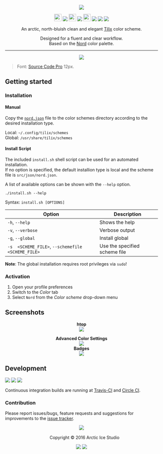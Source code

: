 <p align="center"><img src="https://cdn.rawgit.com/arcticicestudio/nord-tilix/develop/src/assets/nord-tilix-banner.svg"/></p>

<p align="center"><img src="https://cdn.travis-ci.org/images/favicon-c566132d45ab1a9bcae64d8d90e4378a.svg" width=24 height=24/> <a href="https://travis-ci.org/arcticicestudio/nord-tilix"><img src="https://img.shields.io/travis/arcticicestudio/nord-tilix/develop.svg"/></a> <img src="https://circleci.com/favicon.ico" width=24 height=24/> <a href="https://circleci.com/gh/arcticicestudio/nord-tilix"><img src="https://circleci.com/gh/arcticicestudio/nord-tilix.svg?style=shield&circle-token=eaf4cf0919257aeeb77fde037ea2274a9524d6b4"/></a> <img src="https://assets-cdn.github.com/favicon.ico" width=24 height=24/> <a href="https://github.com/arcticicestudio/nord-tilix/releases/latest"><img src="https://img.shields.io/github/release/arcticicestudio/nord-tilix.svg"/></a> <a href="https://github.com/arcticicestudio/nord/releases/tag/v0.2.0"><img src="https://img.shields.io/badge/Nord-v0.2.0-88C0D0.svg"/></a> <a href="https://gnunn1.github.io/tilix-web"><img src="https://img.shields.io/badge/Tilix-v1.5.0+-4C566A.svg"/></a></p>

<p align="center">An arctic, north-bluish clean and elegant <a href="https://gnunn1.github.io/tilix-web">Tilix</a> color scheme.</p>

<p align="center">Designed for a fluent and clear workflow.<br>
Based on the <a href="https://github.com/arcticicestudio/nord">Nord</a> color palette.</p>

---

<p align="center"><img src="https://raw.githubusercontent.com/arcticicestudio/nord-tilix/develop/src/assets/scrot-colortest.png"/><blockquote>Font: <a href="https://adobe-fonts.github.io/source-code-pro">Source Code Pro</a> 12px.</blockquote></p>

## Getting started
### Installation
#### Manual
Copy the [`nord.json`](https://github.com/arcticicestudio/nord-tilix/blob/develop/src/json/nord.json) file to the color schemes directory according to the desired installation type.

Local: `~/.config/tilix/schemes`  
Global: `/usr/share/tilix/schemes`

#### Install Script
The included `install.sh` shell script can be used for an automated installation.  
If no option is specified, the default installion type is local and the scheme file is `src/json/nord.json`.

A list of available options can be shown with the `--help` option.
```shell
./install.sh --help
```
Syntax: `install.sh [OPTIONS]`

| Option | Description |
| --- | --- |
| `-h`, `--help` | Shows the help |
| `-v`, `--verbose` | Verbose output |
| `-g`, `--global` | Install  global |
| `-s  <SCHEME_FILE>`, `--schemefile <SCHEME_FILE>` | Use the specified scheme file |

**Note**: The global installation requires root privileges via `sudo`!

### Activation
  1. Open your profile preferences
  2. Switch to the *Color* tab
  3. Select `Nord` from the *Color scheme* drop-down menu

## Screenshots
<p align="center"><strong>htop</strong><br><img src="https://raw.githubusercontent.com/arcticicestudio/nord-tilix/develop/src/assets/scrot-htop.png"/></p>

<p align="center"><strong>Advanced Color Settings</strong><br><img src="https://raw.githubusercontent.com/arcticicestudio/nord-tilix/develop/src/assets/scrot-feature-advanced-settings.png"/><br><strong>Badges</strong><br><img src="https://raw.githubusercontent.com/arcticicestudio/nord-tilix/develop/src/assets/scrot-feature-advanced-settings-badges.png"/></p>

## Development
[![](https://img.shields.io/badge/Changelog-0.3.0-81A1C1.svg)](https://github.com/arcticicestudio/nord-tilix/blob/v0.3.0/CHANGELOG.md) [![](https://img.shields.io/badge/Workflow-gitflow--branching--model-81A1C1.svg)](http://nvie.com/posts/a-successful-git-branching-model) [![](https://img.shields.io/badge/Versioning-ArcVer_0.8.0-81A1C1.svg)](https://github.com/arcticicestudio/arcver)

Continuous integration builds are running at [Travis-CI](https://travis-ci.org/arcticicestudio/nord-tilix) and [Circle CI](https://circleci.com/bb/arcticicestudio/nord-tilix).

### Contribution
Please report issues/bugs, feature requests and suggestions for improvements to the [issue tracker](https://github.com/arcticicestudio/nord-tilix/issues).

<p align="center"><img src="https://cdn.rawgit.com/arcticicestudio/nord/develop/src/assets/banner-footer-mountains.svg" /></p>

<p align="center"> <img src="http://arcticicestudio.com/favicon.ico" width=16 height=16/> Copyright &copy; 2016 Arctic Ice Studio</p>

<p align="center"><a href="http://www.apache.org/licenses/LICENSE-2.0"><img src="https://img.shields.io/badge/License-Apache_2.0-5E81AC.svg"/></a> <a href="https://creativecommons.org/licenses/by-sa/4.0"><img src="https://img.shields.io/badge/License-CC_BY--SA_4.0-5E81AC.svg"/></a></p>
